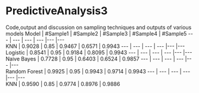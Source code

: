# PredictiveAnalysis3
Code,output and discussion on sampling techniques and outputs of various models
Model | #Sample1 | #Sample2 | #Sample3 | #Sample4 | #Sample5 
--- | --- | --- | --- |--- |---  
KNN | 0.9028 | 0.85 | 0.9467 | 0.6571 | 0.9943
--- | --- | --- | --- |--- |---  
Logistic | 0.8541 | 0.95 | 0.9184 | 0.8095 | 0.9943
--- | --- | --- | --- |--- |---  
Naive Bayes | 0.7728 | 0.95 | 0.6403 | 0.6524 | 0.9857
--- | --- | --- | --- |--- |---  
Random Forest | 0.9925 | 0.95 | 0.9943 | 0.9714 | 0.9943
--- | --- | --- | --- |--- |---  
KNN | 0.9590 | 0.85 | 0.9774 | 0.8976 | 0.9886
